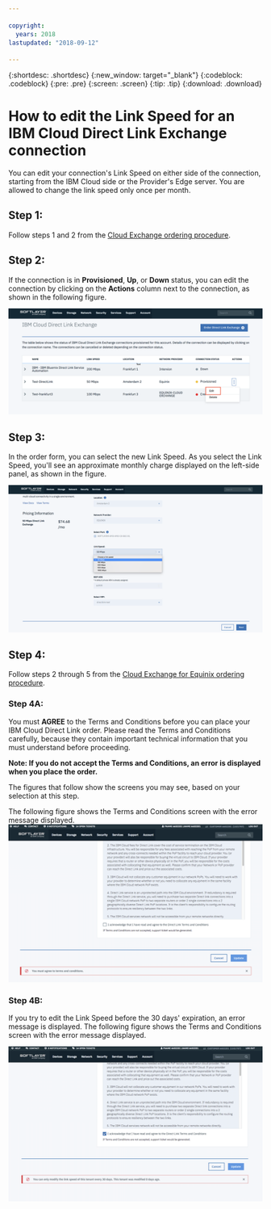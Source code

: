 ```yaml
---

copyright:
  years: 2018
lastupdated: "2018-09-12"

---
```


{:shortdesc: .shortdesc}
{:new_window: target="_blank"}
{:codeblock: .codeblock}
{:pre: .pre}
{:screen: .screen}
{:tip: .tip}
{:download: .download}

# How to edit the Link Speed for an IBM Cloud Direct Link Exchange connection

You can edit your connection's Link Speed on either side of the connection, starting from the IBM Cloud side or the Provider's Edge server. You are allowed to change the link speed only once per month.

## Step 1: 

Follow steps 1 and 2 from the [Cloud Exchange ordering procedure](cloud-exchange-automation.html).

## Step 2:

If the connection is in **Provisioned**, **Up**, or **Down** status, you can edit the connection by clicking on the **Actions** column next to the connection, as shown in the following figure.

![Step 14](/images/PSRL-Step2.png)

## Step 3:

In the order form, you can select the new Link Speed. As you select the Link Speed, you'll see an approximate monthly charge displayed on the left-side panel, as shown in the figure.

![Step 15](/images/PSRL-Step3.png)


## Step 4:

Follow steps 2 through 5 from the [Cloud Exchange for Equinix ordering procedure](cloud-exchange-automation.html#how-to-order-cloud-exchange-for-equinix).

### Step 4A:
You must **AGREE** to the Terms and Conditions before you can place your IBM Cloud Direct Link order. Please read the Terms and Conditions carefully, because they contain important technical information that you must understand before proceeding. 

**Note: If you do not accept the Terms and Conditions, an error is displayed when you place the order.**

The figures that follow show the screens you may see, based on your selection at this step.

The following figure shows the Terms and Conditions screen with the error message displayed.
![Step 16](/images/PSRL-Step4A.png)

### Step 4B:
If you try to edit the Link Speed before the 30 days' expiration, an error message is displayed. The following figure shows the Terms and Conditions screen with the error message displayed.

![Step 17](/images/PSRL-Step4B.png)

